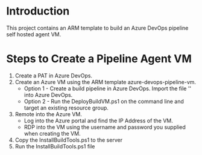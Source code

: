 # Introduction 
This project contains an ARM template to build an Azure DevOps pipeline self hosted agent VM.

# Steps to Create a Pipeline Agent VM
1. Create a PAT in Azure DevOps.
1. Create an Azure VM using the ARM template azure-devops-pipeline-vm.
    * Option 1 - Create a build pipeline in Azure DevOps. Import the file '' into Azure DevOps.
    * Option 2 - Run the DeployBuildVM.ps1 on the command line and target an existing resource group.
1. Remote into the Azure VM.
    * Log into the Azure portal and find the IP Address of the VM.
    * RDP into the VM using the username and password you supplied when creating the VM.
1. Copy the InstallBuildTools.ps1 to the server
1. Run the InstallBuildTools.ps1 file